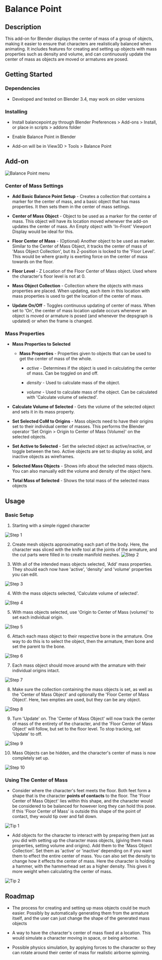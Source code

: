 # Balance Point

## Description

This add-on for Blender displays the center of mass of a group of objects, 
making it easier to ensure that characters are realistically balanced when 
animating. It includes features for creating and setting up objects with mass 
properties such as density and volume, and can continuously update the center 
of mass as objects are moved or armatures are posed.

## Getting Started

### Dependencies

* Developed and tested on Blender 3.4, may work on older versions

### Installing

* Install balancepoint.py through Blender Preferences > Add-ons > Install, or
place in scripts > addons folder

* Enable Balance Point in Blender

* Add-on will be in View3D > Tools > Balance Point

## Add-on

![Balance Point menu](/images/balance_point_menu.jpg)

### Center of Mass Settings

* **Add Basic Balance Point Setup** - Creates a collection that contains a 
    marker for the center of mass, and a basic object that has mass properties.
    It then sets them in the center of mass settings.

* **Center of Mass Object** - Object to be used as a marker for the center of 
    mass. This object will have its location moved whenever the add-on updates 
    the center of mass. An Empty object with 'In-Front' Viewport Display would 
    be ideal for this.

* **Floor Center of Mass** - (Optional) Another object to be used as marker. 
    Similar to the Center of Mass Object, it tracks the center of mass of 'Mass 
    Object Collection', but its Z-position is locked to the 'Floor Level'. This 
    would be where gravity is exerting force on the center of mass towards on 
    the floor.

* **Floor Level** - Z Location of the Floor Center of Mass object. Used where 
    the character's floor level is not at 0.

* **Mass Object Collection** - Collection where the objects with mass properties
    are placed. When updating, each item in this location with mass properties 
    is used to get the location of the center of mass.

* **Update On/Off** - Toggles continuous updating of center of mass. When set to
    'On', the center of mass location update occurs whenever an object is moved 
    or armature is posed (and whenever the depsgraph is updated) or when the 
    frame is changed.

### Mass Properties

* **Mass Properties to Selected**

    * **Mass Properties** - Properties given to objects that can be used to get 
    the center of mass of the whole.

        * *active* - Determines if the object is used in calculating the center
        of mass. Can be toggled on and off.

        * *density* - Used to calculate mass of the object.

        * *volume* - Used to calculate mass of the object. Can be calculated 
        with 'Calculate volume of selected'.

* **Calculate Volume of Selected** - Gets the volume of the selected object and 
    sets it in its mass property.

* **Set Selected CoM to Origins** - Mass objects need to have their origins set 
    to their individual center of masses. This performs the Blender operator 
    'Set Origin > Origin to Center of Mass (Volume)' on the selected objects.

* **Set Active to Selected** - Set the selected object as active/inactive, or 
    toggle between the two. Active objects are set to display as solid, and 
    inactive objects as wireframes.

* **Selected Mass Objects** - Shows info about the selected mass objects. You 
    can also manually edit the volume and density of the object here.

* **Total Mass of Selected** - Shows the total mass of the selected mass objects

## Usage

### Basic Setup

1. Starting with a simple rigged character

![Step 1](/images/step1.jpg) 

2. Create mesh objects approximating each part of the body. Here, the
    character was sliced with the knife tool at the joints of the armature, and 
    the cut parts were filled in to create manifold meshes.
![Step 2](/images/step2.jpg)


3. With all of the intended mass objects selected, 'Add' mass properties. They
    should each now have 'active', 'density' and 'volume' properties you can 
    edit.

![Step 3](/images/step3.jpg)


4. With the mass objects selected, 'Calculate volume of selected'.

![Step 4](/images/step4.jpg)


5. With mass objects selected, use 'Origin to Center of Mass (volume)' to set
    each individual origin.

![Step 5](/images/step5.jpg)


6. Attach each mass object to their respective bone in the armature. One way
    to do this is to select the object, then the armature, then bone and 
    set the parent to the bone.

![Step 6](/images/step6.jpg)


7. Each mass object should move around with the armature with their individual
    origins intact.

![Step 7](/images/step7.jpg)

8. Make sure the collection containing the mass objects is set, as well as the
    'Center of Mass Object' and optionally the 'Floor Center of Mass Object'.
    Here, two empties are used, but they can be any object.

![Step 8](/images/step8.jpg)

9. Turn 'Update' on. The 'Center of Mass Object' will now track the center of
    mass of the entirety of the character, and the 'Floor Center of Mass Object'
    will follow, but set to the floor level. To stop tracking, set 'Update' to
    off.

![Step 9](/images/step9.jpg)

10. Mass Objects can be hidden, and the character's center of mass is now 
    completely set up.

![Step 10](/images/step10.jpg)

### Using The Center of Mass

* Consider where the character's feet meets the floor. Both feet form a shape
    that is the character **points of contacts** to the floor. The 'Floor
    Center of Mass Object' lies within this shape, and the character would be 
    considered to be balanced for however long they can hold this pose. If this 
    'Floor Center of Mass' is outside this shape of the point of contact, they
    would tip over and fall down.

![Tip 1](/images/tip1.jpg)

* Add objects for the character to interact with by preparing them just as you 
    did with setting up the character mass objects, (giving them mass 
    properties, setting volume and origins). Add them to the 'Mass Object
    Collection'. Set them as 'active' or 'inactive' depending on if you want
    them to effect the entire center of mass. You can also set the density
    to change how it effects the center of mass. Here the character is holding 
    a hammer, with the hammerhead set as a higher density. This gives it more
    weight when calculating the center of mass.

![Tip 2](/images/tip2.jpg)

## Roadmap

* The process for creating and setting up mass objects could be much easier. 
    Possibly by automatically generating them from the armature itself, and
    the user can just change the shape of the generated mass objects

* A way to have the character's center of mass fixed at a location. This would
    simulate a character moving in space, or being airborne.

* Possible physics simulation, by applying forces to the character so they
    can rotate around their center of mass for realistic airborne spinning.